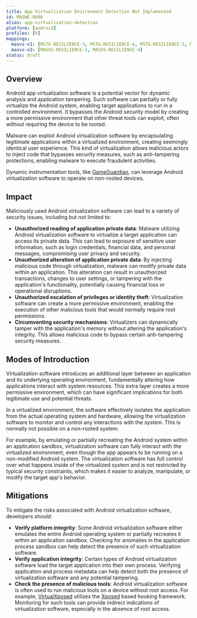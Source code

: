 ```yaml
---
title: App Virtualization Environment Detection Not Implemented
id: MASWE-0098
alias: app-virtualization-detection
platform: [android]
profiles: [R]
mappings:
  masvs-v1: [MSTG-RESILIENCE-3, MSTG-RESILIENCE-4, MSTG-RESILIENCE-5, MSTG-RESILIENCE-6]
  masvs-v2: [MASVS-RESILIENCE-1, MASVS-RESILIENCE-4]
status: draft
---
```


## Overview

Android app virtualization software is a potential vector for dynamic analysis and application tampering. Such software can partially or fully virtualize the Android system, enabling target applications to run in a controlled environment. It bypasses the Android security model by creating a more permissive environment that other threat tools can exploit, often without requiring the device to be rooted.

Malware can exploit Android virtualization software by encapsulating legitimate applications within a virtualized environment, creating seemingly identical user experience. This kind of virtualization allows malicious actors to inject code that bypasses security measures, such as anti-tampering protections, enabling malware to execute fraudulent activities.

Dynamic instrumentation tools, like [GameGuardian](https://gameguardian.net/forum/topic/20322-gameguardian-work-without-root/), can leverage Android virtualization software to operate on non-rooted devices.

## Impact

Maliciously used Android virtualization software can lead to a variety of security issues, including but not limited to:

- **Unauthorized reading of application private data**: Malware utilizing Android virtualization software to virtualize a target application can access its private data. This can lead to exposure of sensitive user information, such as login credentials, financial data, and personal messages, compromising user privacy and security.
- **Unauthorized alteration of application private data**: By injecting malicious code through virtualization, malware can modify private data within an application. This alteration can result in unauthorized transactions, changes to user settings, or tampering with the application's functionality, potentially causing financial loss or operational disruptions.
- **Unauthorized escalation of privileges or identity theft**: Virtualization software can create a more permissive environment, enabling the execution of other malicious tools that would normally require root permissions.
- **Circumventing security mechanisms**: Virtualizers can dynamically tamper with the application's memory without altering the application's integrity. This allows malicious code to bypass certain anti-tampering security measures.

## Modes of Introduction

Virtualization software introduces an additional layer between an application and its underlying operating environment, fundamentally altering how applications interact with system resources. This extra layer creates a more permissive environment, which can have significant implications for both legitimate use and potential threats.

In a virtualized environment, the software effectively isolates the application from the actual operating system and hardware, allowing the virtualization software to monitor and control any interactions with the system. This is normally not possible on a non-rooted system.

For example, by emulating or partially recreating the Android system within an application sandbox, virtualization software can fully interact with the virtualized environment, even though the app appears to be running on a non-modified Android system. The virtualization software has full control over what happens inside of the virtualized system and is not restricted by typical security constraints, which makes it easier to analyze, manipulate, or modify the target app's behavior.

## Mitigations

To mitigate the risks associated with Android virtualization software, developers should:

- **Verify platform integrity**: Some Android virtualization software either emulates the entire Android operating system or partially recreates it within an application sandbox. Checking for anomalies in the application process sandbox can help detect the presence of such virtualization software.
- **Verify application integrity**: Certain types of Android virtualization software load the target application into their own process. Verifying application and process metadata can help detect both the presence of virtualization software and any potential tampering.
- **Check the presence of malicious tools**: Android virtualization software is often used to run malicious tools on a device without root access. For example, [VirtualXposed](https://github.com/android-hacker/VirtualXposed) utilizes the [Xposed](https://github.com/rovo89/Xposed) based hooking framework. Monitoring for such tools can provide indirect indications of virtualization software, especially in the absence of root access.
